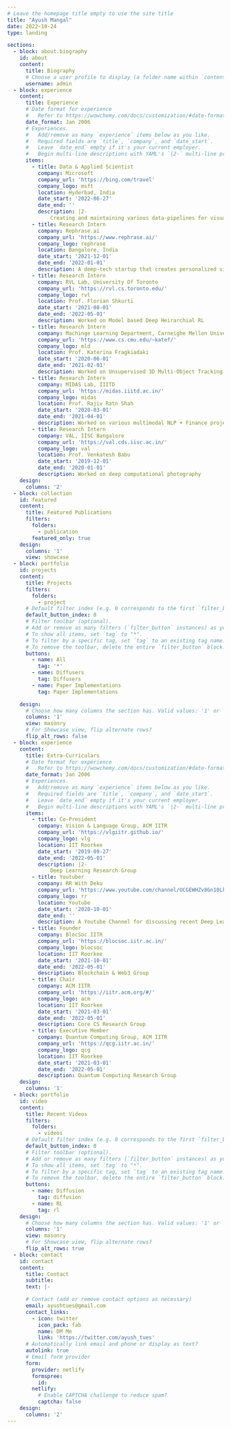 ```yaml
---
# Leave the homepage title empty to use the site title
title: "Ayush Mangal"
date: 2022-10-24
type: landing

sections:
  - block: about.biography
    id: about
    content:
      title: Biography
      # Choose a user profile to display (a folder name within `content/authors/`)
      username: admin
  - block: experience
    content:
      title: Experience
      # Date format for experience
      #   Refer to https://wowchemy.com/docs/customization/#date-format
      date_format: Jan 2006
      # Experiences.
      #   Add/remove as many `experience` items below as you like.
      #   Required fields are `title`, `company`, and `date_start`.
      #   Leave `date_end` empty if it's your current employer.
      #   Begin multi-line descriptions with YAML's `|2-` multi-line prefix.
      items:
        - title: Data & Applied Scientist
          company: Microsoft
          company_url: 'https://bing.com/travel'
          company_logo: msft
          location: Hyderbad, India
          date_start: '2022-06-27'
          date_end: ''
          description: |2-
              Creating and maintaining various data-pipelines for visual content and  developing novel methods to maintain image quality at scale. 
        - title: Research Intern
          company: Rephrase.ai
          company_url: 'https://www.rephrase.ai/'
          company_logo: rephrase
          location: Bangalore, India
          date_start: '2021-12-01'
          date_end: '2022-01-01'
          description: A deep‐tech startup that creates personalized videos for marketing using DL
        - title: Research Intern
          company: RVL Lab, University Of Toronto
          company_url: 'https://rvl.cs.toronto.edu/'
          company_logo: rvl
          location: Prof. Florian Shkurti
          date_start: '2021-08-01'
          date_end: '2022-05-01'
          description: Worked on Model based Deep Heirarchial RL 
        - title: Research Intern
          company: Machinge Learning Department, Carneighe Mellon University
          company_url: 'https://www.cs.cmu.edu/~katef/'
          company_logo: mld
          location: Prof. Katerina Fragkiadaki
          date_start: '2020-06-01'
          date_end: '2021-02-01'
          description: Worked on Unsupervised 3D Multi-Object Tracking
        - title: Research Intern
          company: MIDAS Lab, IIITD
          company_url: 'https://midas.iiitd.ac.in/'
          company_logo: midas
          location: Prof. Rajiv Ratn Shah
          date_start: '2020-03-01'
          date_end: '2021-04-01'
          description: Worked on various multimodal NLP + Finance projects
        - title: Research Intern
          company: VAL, IISC Bangalore
          company_url: 'https://val.cds.iisc.ac.in/'
          company_logo: val
          location: Prof. Venkatesh Babu
          date_start: '2019-12-01'
          date_end: '2020-01-01'
          description: Worked on deep computational photography
    design:
      columns: '2'
  - block: collection
    id: featured
    content:
      title: Featured Publications
      filters:
        folders:
          - publication
        featured_only: true
    design:
      columns: '1'
      view: showcase
  - block: portfolio
    id: projects
    content:
      title: Projects
      filters:
        folders:
          - project
      # Default filter index (e.g. 0 corresponds to the first `filter_button` instance below).
      default_button_index: 0
      # Filter toolbar (optional).
      # Add or remove as many filters (`filter_button` instances) as you like.
      # To show all items, set `tag` to "*".
      # To filter by a specific tag, set `tag` to an existing tag name.
      # To remove the toolbar, delete the entire `filter_button` block.
      buttons:
        - name: All
          tag: '*'
        - name: Diffusers
          tag: Diffusers
        - name: Paper Implementations
          tag: Paper Implementations

    design:
      # Choose how many columns the section has. Valid values: '1' or '2'.
      columns: '1'
      view: masonry
      # For Showcase view, flip alternate rows?
      flip_alt_rows: false
  - block: experience
    content:
      title: Extra-Curriculars
      # Date format for experience
      #   Refer to https://wowchemy.com/docs/customization/#date-format
      date_format: Jan 2006
      # Experiences.
      #   Add/remove as many `experience` items below as you like.
      #   Required fields are `title`, `company`, and `date_start`.
      #   Leave `date_end` empty if it's your current employer.
      #   Begin multi-line descriptions with YAML's `|2-` multi-line prefix.
      items:
        - title: Co-President
          company: Vision & Language Group, ACM IITR
          company_url: 'https://vlgiitr.github.io/'
          company_logo: vlg
          location: IIT Roorkee
          date_start: '2019-09-27'
          date_end: '2022-05-01'
          description: |2-
              Deep Learning Research Group
        - title: Youtuber
          company: RR With Deku
          company_url: 'https://www.youtube.com/channel/UCGEWHZv8Gn10Lk56PzCeFMA'
          company_logo: rr
          location: Youtube
          date_start: '2020-10-01'
          date_end: ''
          description: A Youtube Channel for discussing recent Deep Learning papers.
        - title: Founder
          company: BlocSoc IITR
          company_url: 'https://blocsoc.iitr.ac.in/'
          company_logo: blocsoc
          location: IIT Roorkee
          date_start: '2021-10-01'
          date_end: '2022-05-01'
          description: Blockchain & Web3 Group
        - title: Chair
          company: ACM IITR
          company_url: 'https://iitr.acm.org/#/'
          company_logo: acm
          location: IIT Roorkee
          date_start: '2021-03-01'
          date_end: '2022-05-01'
          description: Core CS Research Group
        - title: Executive Member
          company: Quantum Computing Group, ACM IITR
          company_url: 'https://qcg.iitr.ac.in/'
          company_logo: qcg
          location: IIT Roorkee
          date_start: '2021-03-01'
          date_end: '2022-05-01'
          description: Quantum Computing Research Group
    design:
      columns: '1'
  - block: portfolio
    id: video
    content:
      title: Recent Videos
      filters:
        folders:
          - videos
      # Default filter index (e.g. 0 corresponds to the first `filter_button` instance below).
      default_button_index: 0
      # Filter toolbar (optional).
      # Add or remove as many filters (`filter_button` instances) as you like.
      # To show all items, set `tag` to "*".
      # To filter by a specific tag, set `tag` to an existing tag name.
      # To remove the toolbar, delete the entire `filter_button` block.
      buttons:
        - name: Diffusion
          tag: diffusion
        - name: RL
          tag: rl
    design:
      # Choose how many columns the section has. Valid values: '1' or '2'.
      columns: '1'
      view: masonry
      # For Showcase view, flip alternate rows?
      flip_alt_rows: true
  - block: contact
    id: contact
    content:
      title: Contact
      subtitle:
      text: |-

      # Contact (add or remove contact options as necessary)
      email: ayushtues@gmail.com
      contact_links:
        - icon: twitter
          icon_pack: fab
          name: DM Me
          link: 'https://twitter.com/ayush_tues'
      # Automatically link email and phone or display as text?
      autolink: true
      # Email form provider
      form:
        provider: netlify
        formspree:
          id:
        netlify:
          # Enable CAPTCHA challenge to reduce spam?
          captcha: false
    design:
      columns: '2'
---
```

